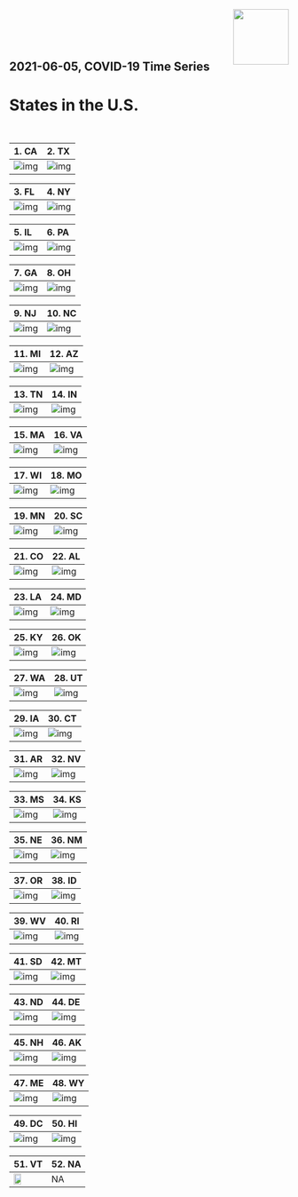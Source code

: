 <img align="right"  height="100" src="/doc/utsw-master-logo-cmyk+BI.png">

 <p>&nbsp;</p> 

 <p>&nbsp;</p> 

## 2021-06-05, COVID-19 Time Series
# States in the U.S. 


 <p>&nbsp;</p> 

|  1. CA  |  2. TX  |  
|  :---   |   :---   |  
|  ![img](/output/states_current/CA_testPositiveRate.png)  |  ![img](/output/states_current/TX_testPositiveRate.png)  |  

|  3. FL  |  4. NY  |  
|  :---   |   :---   |  
|  ![img](/output/states_current/FL_testPositiveRate.png)  |  ![img](/output/states_current/NY_testPositiveRate.png)  |  

|  5. IL  |  6. PA  |  
|  :---   |   :---   |  
|  ![img](/output/states_current/IL_testPositiveRate.png)  |  ![img](/output/states_current/PA_testPositiveRate.png)  |  

|  7. GA  |  8. OH  |  
|  :---   |   :---   |  
|  ![img](/output/states_current/GA_testPositiveRate.png)  |  ![img](/output/states_current/OH_testPositiveRate.png)  |  

|  9. NJ  |  10. NC  |  
|  :---   |   :---   |  
|  ![img](/output/states_current/NJ_testPositiveRate.png)  |  ![img](/output/states_current/NC_testPositiveRate.png)  |  

|  11. MI  |  12. AZ  |  
|  :---   |   :---   |  
|  ![img](/output/states_current/MI_testPositiveRate.png)  |  ![img](/output/states_current/AZ_testPositiveRate.png)  |  

|  13. TN  |  14. IN  |  
|  :---   |   :---   |  
|  ![img](/output/states_current/TN_testPositiveRate.png)  |  ![img](/output/states_current/IN_testPositiveRate.png)  |  

|  15. MA  |  16. VA  |  
|  :---   |   :---   |  
|  ![img](/output/states_current/MA_testPositiveRate.png)  |  ![img](/output/states_current/VA_testPositiveRate.png)  |  

|  17. WI  |  18. MO  |  
|  :---   |   :---   |  
|  ![img](/output/states_current/WI_testPositiveRate.png)  |  ![img](/output/states_current/MO_testPositiveRate.png)  |  

|  19. MN  |  20. SC  |  
|  :---   |   :---   |  
|  ![img](/output/states_current/MN_testPositiveRate.png)  |  ![img](/output/states_current/SC_testPositiveRate.png)  |  

|  21. CO  |  22. AL  |  
|  :---   |   :---   |  
|  ![img](/output/states_current/CO_testPositiveRate.png)  |  ![img](/output/states_current/AL_testPositiveRate.png)  |  

|  23. LA  |  24. MD  |  
|  :---   |   :---   |  
|  ![img](/output/states_current/LA_testPositiveRate.png)  |  ![img](/output/states_current/MD_testPositiveRate.png)  |  

|  25. KY  |  26. OK  |  
|  :---   |   :---   |  
|  ![img](/output/states_current/KY_testPositiveRate.png)  |  ![img](/output/states_current/OK_testPositiveRate.png)  |  

|  27. WA  |  28. UT  |  
|  :---   |   :---   |  
|  ![img](/output/states_current/WA_testPositiveRate.png)  |  ![img](/output/states_current/UT_testPositiveRate.png)  |  

|  29. IA  |  30. CT  |  
|  :---   |   :---   |  
|  ![img](/output/states_current/IA_testPositiveRate.png)  |  ![img](/output/states_current/CT_testPositiveRate.png)  |  

|  31. AR  |  32. NV  |  
|  :---   |   :---   |  
|  ![img](/output/states_current/AR_testPositiveRate.png)  |  ![img](/output/states_current/NV_testPositiveRate.png)  |  

|  33. MS  |  34. KS  |  
|  :---   |   :---   |  
|  ![img](/output/states_current/MS_testPositiveRate.png)  |  ![img](/output/states_current/KS_testPositiveRate.png)  |  

|  35. NE  |  36. NM  |  
|  :---   |   :---   |  
|  ![img](/output/states_current/NE_testPositiveRate.png)  |  ![img](/output/states_current/NM_testPositiveRate.png)  |  

|  37. OR  |  38. ID  |  
|  :---   |   :---   |  
|  ![img](/output/states_current/OR_testPositiveRate.png)  |  ![img](/output/states_current/ID_testPositiveRate.png)  |  

|  39. WV  |  40. RI  |  
|  :---   |   :---   |  
|  ![img](/output/states_current/WV_testPositiveRate.png)  |  ![img](/output/states_current/RI_testPositiveRate.png)  |  

|  41. SD  |  42. MT  |  
|  :---   |   :---   |  
|  ![img](/output/states_current/SD_testPositiveRate.png)  |  ![img](/output/states_current/MT_testPositiveRate.png)  |  

|  43. ND  |  44. DE  |  
|  :---   |   :---   |  
|  ![img](/output/states_current/ND_testPositiveRate.png)  |  ![img](/output/states_current/DE_testPositiveRate.png)  |  

|  45. NH  |  46. AK  |  
|  :---   |   :---   |  
|  ![img](/output/states_current/NH_testPositiveRate.png)  |  ![img](/output/states_current/AK_testPositiveRate.png)  |  

|  47. ME  |  48. WY  |  
|  :---   |   :---   |  
|  ![img](/output/states_current/ME_testPositiveRate.png)  |  ![img](/output/states_current/WY_testPositiveRate.png)  |  

|  49. DC  |  50. HI  |  
|  :---   |   :---   |  
|  ![img](/output/states_current/DC_testPositiveRate.png)  |  ![img](/output/states_current/HI_testPositiveRate.png)  |  

|  51. VT  |  52. NA  |  
|  :---   |   :---   |  
|  <img src="/output/states_current/VT_testPositiveRate.png" width="49.5%"/> |   NA  |  

